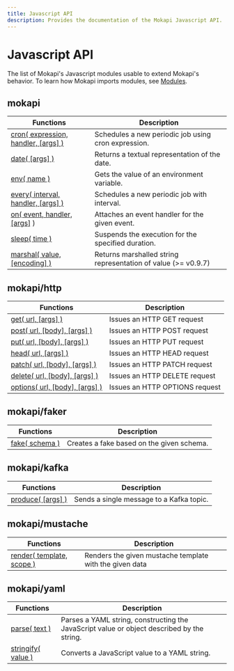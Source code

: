 ```yaml
---
title: Javascript API
description: Provides the documentation of the Mokapi Javascript API.
---
```

# Javascript API

The list of Mokapi's Javascript modules usable to extend Mokapi's behavior.
To learn how Mokapi imports modules, see [Modules](/docs/javascript-api/javascript-api/modules.md).

## mokapi

| Functions                                                                    | Description                                                   |
|------------------------------------------------------------------------------|---------------------------------------------------------------|
| [cron( expression, handler, \[args\] )](/docs/javascript-api/mokapi/cron.md) | Schedules a new periodic job using cron expression.           |
| [date( \[args\] )](/docs/javascript-api/mokapi/date.md)                      | Returns a textual representation of the date.                 |
| [env( name )](/docs/javascript-api/mokapi/env.md)                            | Gets the value of an environment variable.                    |
| [every( interval, handler, \[args\] )](/docs/javascript-api/mokapi/every.md) | Schedules a new periodic job with interval.                   |
| [on( event, handler, \[args\]](/docs/javascript-api/mokapi/on.md) )          | Attaches an event handler for the given event.                |
| [sleep( time )](/docs/javascript-api/mokapi/sleep.md)                        | Suspends the execution for the specified duration.            |
| [marshal( value, \[encoding\] )](/docs/javascript-api/mokapi/marshal.md)     | Returns marshalled string representation of value (>= v0.9.7) |

## mokapi/http

| Functions                                                                         | Description                    |
|-----------------------------------------------------------------------------------|--------------------------------|
| [get( url, \[args\] )](/docs/javascript-api/mokapi-http/get.md)                   | Issues an HTTP GET request     |
| [post( url, \[body\], \[args\] )](/docs/javascript-api/mokapi-http/post.md)       | Issues an HTTP POST request    |
| [put( url, \[body\], \[args\] )](/docs/javascript-api/mokapi-http/put.md)         | Issues an HTTP PUT request     |
| [head( url, \[args\] )](/docs/javascript-api/mokapi-http/head.md)                 | Issues an HTTP HEAD request    |
| [patch( url, \[body\], \[args\] )](/docs/javascript-api/mokapi-http/patch.md)     | Issues an HTTP PATCH request   |
| [delete( url, \[body\], \[args\] )](/docs/javascript-api/mokapi-http/delete.md)   | Issues an HTTP DELETE request  |
| [options( url, \[body\], \[args\] )](/docs/javascript-api/mokapi-http/options.md) | Issues an HTTP OPTIONS request |

## mokapi/faker

| Functions                                                   | Description                                |
|-------------------------------------------------------------|--------------------------------------------|
| [fake( schema )](/docs/javascript-api/mokapi-faker/fake.md) | Creates a fake based on the given schema.  |

## mokapi/kafka

| Functions                                                           | Description                               |
|---------------------------------------------------------------------|-------------------------------------------|
| [produce( \[args\] )](/docs/javascript-api/mokapi-kafka/produce.md) | Sends a single message to a Kafka topic.  |

## mokapi/mustache

| Functions                                                                   | Description                                              |
|-----------------------------------------------------------------------------|----------------------------------------------------------|
| [render( template, scope )](/docs/javascript-api/mokapi-mustache/render.md) | Renders the given mustache template with the given data  |

## mokapi/yaml

| Functions                                                           | Description                                                                                |
|---------------------------------------------------------------------|--------------------------------------------------------------------------------------------|
| [parse( text )](/docs/javascript-api/mokapi-yaml/parse.md)          | Parses a YAML string, constructing the JavaScript value or object described by the string. |
| [stringify( value )](/docs/javascript-api/mokapi-yaml/stringify.md) | Converts a JavaScript value to a YAML string.                                              |




